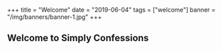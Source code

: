 +++
title = "Welcome"
date = "2019-06-04"
tags = ["welcome"]
banner = "/img/banners/banner-1.jpg"
+++

## Welcome to Simply Confessions
